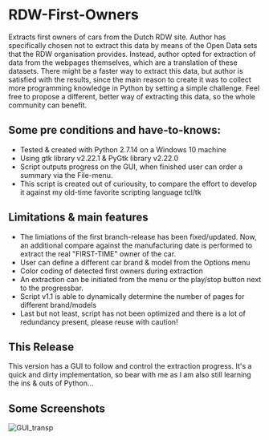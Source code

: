 # RDW-First-Owners
Extracts first owners of cars from the Dutch RDW site. Author has specifically chosen not to extract this data by means of the Open Data sets that the RDW organisation provides. Instead, author opted for extraction of data from the webpages themselves, which are a translation of these datasets. There might be a faster way to extract this data, but author is satisfied with the results, since the main reason to create it was to collect more programming knowledge in Python by setting a simple challenge. Feel free to propose a different, better way of extracting this data, so the whole community can benefit.

## Some pre conditions and have-to-knows:
- Tested & created with Python 2.7.14 on a Windows 10 machine
- Using gtk library v2.22.1 & PyGtk library v2.22.0
- Script outputs progress on the GUI, when finished user can order a summary via the File-menu. 
- This script is created out of curiousity, to compare the effort to develop it against my old-time favorite scripting language tcl/tk

## Limitations & main features
- The limiations of the first branch-release has been fixed/updated. Now, an additional compare against the manufacturing date is performed to extract the real "FIRST-TIME" owner of the car.
- User can define a different car brand & model from the Options menu
- Color coding of detected first owners during extraction
- An extraction can be initiated from the menu or the play/stop button next to the progressbar.
- Script v1.1 is able to dynamically determine the number of pages for different brand/models
- Last but not least, script has not been optimized and there is a lot of redundancy present, please reuse with caution!

## This Release
This version has a GUI to follow and control the extraction progress. It's a quick and dirty implementation, so bear with me as I am also still learning the ins & outs of Python...

## Some Screenshots
![GUI_transp](https://user-images.githubusercontent.com/22547835/84597009-373c9780-ae61-11ea-8e5c-0791c495c931.png)
